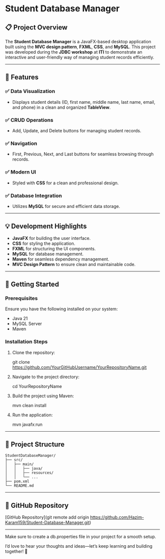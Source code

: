 # Student Database Manager  

## 📋 Project Overview  
The **Student Database Manager** is a JavaFX-based desktop application built using the **MVC design pattern**, **FXML**, **CSS**, and **MySQL**. This project was developed during the **JDBC workshop** at **ITI** to demonstrate an interactive and user-friendly way of managing student records efficiently.  

---

## 🎯 Features  
### ✅ Data Visualization  
- Displays student details (ID, first name, middle name, last name, email, and phone) in a clean and organized **TableView**.  

### ✅ CRUD Operations  
- Add, Update, and Delete buttons for managing student records.  

### ✅ Navigation  
- First, Previous, Next, and Last buttons for seamless browsing through records.  

### ✅ Modern UI  
- Styled with **CSS** for a clean and professional design.  

### ✅ Database Integration  
- Utilizes **MySQL** for secure and efficient data storage.  

---

## 💡 Development Highlights  
- **JavaFX** for building the user interface.  
- **CSS** for styling the application.  
- **FXML** for structuring the UI components.  
- **MySQL** for database management.  
- **Maven** for seamless dependency management.  
- **MVC Design Pattern** to ensure clean and maintainable code.  

---

## 🚀 Getting Started  

### Prerequisites  
Ensure you have the following installed on your system:  
- Java 21  
- MySQL Server  
- Maven  

### Installation Steps  
1. Clone the repository:  
  
   git clone https://github.com/YourGitHubUsername/YourRepositoryName.git  
 
2. Navigate to the project directory:  
    
   cd YourRepositoryName  
  
3. Build the project using Maven:  
   
   mvn clean install  
  
4. Run the application:  
   
   mvn javafx:run  
 

---

## 📂 Project Structure  
```
StudentDatabaseManager/  
├── src/  
│   ├── main/  
│   │   ├── java/  
│   │   ├── resources/  
│   │   └── ...  
├── pom.xml  
└── README.md  
```  

---

## 🔗 GitHub Repository  
[GitHub Repository](git remote add origin https://github.com/Hazim-Karam159/Student-Database-Manager.git)  

---

Make sure to create a db.properties file in your project for a smooth setup. 

I’d love to hear your thoughts and ideas—let’s keep learning and building together! 🚀
